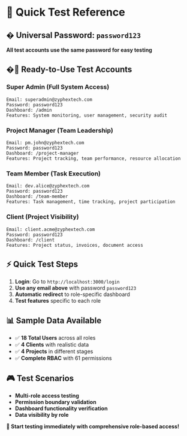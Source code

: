 # 🎯 Quick Test Reference

## � Universal Password: `password123`
**All test accounts use the same password for easy testing**

## �🚀 Ready-to-Use Test Accounts

### Super Admin (Full System Access)
```
Email: superadmin@zyphextech.com
Password: password123
Dashboard: /admin
Features: System monitoring, user management, security audit
```

### Project Manager (Team Leadership)
```
Email: pm.john@zyphextech.com  
Password: password123
Dashboard: /project-manager
Features: Project tracking, team performance, resource allocation
```

### Team Member (Task Execution)
```
Email: dev.alice@zyphextech.com
Password: password123
Dashboard: /team-member  
Features: Task management, time tracking, project participation
```

### Client (Project Visibility)
```
Email: client.acme@zyphextech.com
Password: password123
Dashboard: /client
Features: Project status, invoices, document access
```

## ⚡ Quick Test Steps

1. **Login**: Go to `http://localhost:3000/login`
2. **Use any email above** with password `password123`
3. **Automatic redirect** to role-specific dashboard
4. **Test features** specific to each role

## 📊 Sample Data Available

- ✅ **18 Total Users** across all roles
- ✅ **4 Clients** with realistic data  
- ✅ **4 Projects** in different stages
- ✅ **Complete RBAC** with 61 permissions

## 🎮 Test Scenarios

- **Multi-role access testing**
- **Permission boundary validation** 
- **Dashboard functionality verification**
- **Data visibility by role**

**🎉 Start testing immediately with comprehensive role-based access!**